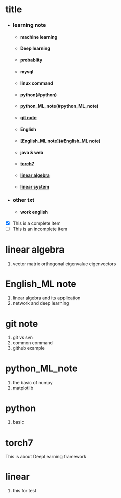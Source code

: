 # title

- ### learning note
  - #### machine learning
  - #### Deep learning
  - #### probablity
  - #### mysql
  - #### linux command
  - #### python(#python)
  - #### python_ML_note(#python_ML_note)
  - #### [git note](#git_note)
  - #### English
  - #### [English_ML note](#English_ML note)
  - #### java & web
  - #### [torch7](#torch7)
  - #### [linear algebra](#linear_algebra)
  - #### [linear system](#linear)
- ### other txt
  - #### work english

- [x] This is a complete item
- [ ] This is an incomplete item

# linear algebra
1. vector matrix orthogonal eigenvalue eigenvectors
# English_ML note
1. linear algebra and its application
2. network and deep learning
# git note
1. git vs svn
2. common command
3. github example
# python_ML_note
1. the basic of numpy
2. matplotlib
# python
1. basic
# torch7
This is about DeepLearning framework
# linear
1. this for test
